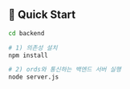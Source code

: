 ## 🚀 Quick Start

```bash
cd backend

# 1) 의존성 설치
npm install

# 2) ords와 통신하는 백엔드 서버 실행
node server.js
```
